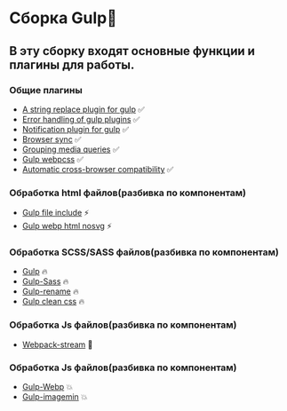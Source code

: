 # Сборка Gulp🚀
## В эту сборку входят основные функции и плагины для работы.

### Общие плагины
+ [A string replace plugin for gulp](https://www.npmjs.com/package/gulp-replace) ✅
+ [Error handling of gulp plugins](https://www.npmjs.com/package/gulp-plumber) ✅
+ [Notification plugin for gulp](https://www.npmjs.com/package/gulp-notify) ✅
+ [Browser sync](https://www.npmjs.com/package/browser-sync) ✅
+ [Grouping media queries](https://www.npmjs.com/package/gulp-group-css-media-queries) ✅
+ [Gulp webpcss](https://www.npmjs.com/package/gulp-webpcss) ✅
+ [Automatic cross-browser compatibility](https://www.npmjs.com/package/eslint-plugin-cross-browser-compatibility-check) ✅

### Обработка html файлов(разбивка по компонентам)
+ [Gulp file include](https://www.npmjs.com/package/gulp-file-include) ⚡️
+ [Gulp webp html nosvg](https://www.npmjs.com/package/gulp-webp-html-nosvg) ⚡️

### Обработка SCSS/SASS файлов(разбивка по компонентам)
+ [Gulp](https://www.npmjs.com/package/sass) 🔥
+ [Gulp-Sass](https://www.npmjs.com/package/gulp-sass) 🔥
+ [Gulp-rename](https://www.npmjs.com/package/gulp-rename) 🔥
+ [Gulp clean css](https://www.npmjs.com/package/gulp-clean-css) 🔥

### Обработка Js файлов(разбивка по компонентам)
+ [Webpack-stream](https://www.npmjs.com/package/webpack-stream) 🚨

### Обработка Js файлов(разбивка по компонентам)
+ [Gulp-Webp](https://www.npmjs.com/package/gulp-webp) 💥
+ [Gulp-imagemin](https://www.npmjs.com/package/gulp-imagemin) 💥